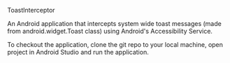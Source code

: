 ToastInterceptor

An Android application that intercepts system wide toast messages (made from android.widget.Toast class) using Android's Accessibility Service.

To checkout the application, clone the git repo to your local machine, open project in Android Studio and run the application.

